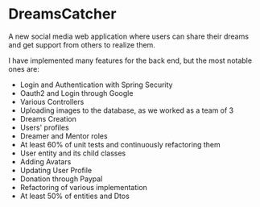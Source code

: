 # DreamsCatcher
A new social media web application where users can share their dreams and get support from others to realize them.

I have implemented many features for the back end, but the most notable ones are:

-  Login and Authentication with Spring Security
-  Oauth2 and Login through Google
-  Various Controllers
-  Uploading images to the database, as we worked as a team of 3
-  Dreams Creation
-  Users' profiles
-  Dreamer and Mentor roles
-  At least 60% of unit tests and continuously refactoring them
-  User entity and its child classes
-  Adding Avatars
-  Updating User Profile
-  Donation through Paypal
-  Refactoring of various implementation
-  At least 50% of entities and Dtos

